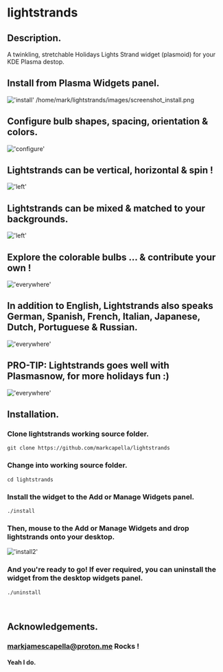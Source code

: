 
# lightstrands

## Description.
A twinkling, stretchable Holidays Lights Strand widget (plasmoid) for your KDE Plasma destop.
&nbsp;
## Install from Plasma Widgets panel.
!['install'](https://github.com/markcapella/lightstrands/blob/main/images/screenshot_install.png)
/home/mark/lightstrands/images/screenshot_install.png
## Configure bulb shapes, spacing, orientation & colors.
!['configure'](https://github.com/markcapella/lightstrands/blob/main/images/screenshot_configure.png)

## Lightstrands can be vertical, horizontal & spin !
!['left'](https://github.com/markcapella/lightstrands/blob/main/images/screenshot_spin.png)

## Lightstrands can be mixed & matched to your backgrounds.
!['left'](https://github.com/markcapella/lightstrands/blob/main/images/screenshot_match.png)

## Explore the colorable bulbs ... & contribute your own !
!['everywhere'](https://github.com/markcapella/lightstrands/blob/main/images/screenshot_all_bulbs.png)

## In addition to English, Lightstrands also speaks German, Spanish, French, Italian, Japanese, Dutch, Portuguese & Russian.
!['everywhere'](https://github.com/markcapella/lightstrands/blob/main/images/screenshot_languages.png)

## PRO-TIP: Lightstrands goes well with Plasmasnow, for more holidays fun :)
!['everywhere'](https://github.com/markcapella/lightstrands/blob/main/images/screenshot_plasmasnow.png)

## Installation.

### Clone lightstrands working source folder.
    git clone https://github.com/markcapella/lightstrands

### Change into working source folder.
    cd lightstrands

### Install the widget to the Add or Manage Widgets panel.
    ./install

### Then, mouse to the Add or Manage Widgets and drop lightstrands onto your desktop.
!['install2'](https://github.com/markcapella/lightstrands/blob/main/images/screenshot_install.png)
### And you're ready to go! If ever required, you can uninstall the widget from the desktop widgets panel.
    ./uninstall

&nbsp;
## Acknowledgements.

### markjamescapella@proton.me Rocks !

#### Yeah I do.
&nbsp;

